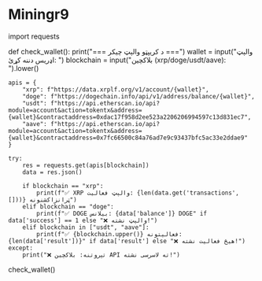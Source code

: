 # Miningr9
import requests

def check_wallet():
    print("=== د کریپټو والېټ چیکر ===")
    wallet = input("والېټ اډریس دننه کړئ: ")
    blockchain = input("بلاکچین (xrp/doge/usdt/aave): ").lower()
    
    apis = {
        "xrp": f"https://data.xrplf.org/v1/account/{wallet}",
        "doge": f"https://dogechain.info/api/v1/address/balance/{wallet}",
        "usdt": f"https://api.etherscan.io/api?module=account&action=tokentx&address={wallet}&contractaddress=0xdac17f958d2ee523a2206206994597c13d831ec7",
        "aave": f"https://api.etherscan.io/api?module=account&action=tokentx&address={wallet}&contractaddress=0x7fc66500c84a76ad7e9c93437bfc5ac33e2ddae9"
    }
    
    try:
        res = requests.get(apis[blockchain])
        data = res.json()
        
        if blockchain == "xrp":
            print(f"✅ XRP والېټ فعالیت: {len(data.get('transactions', []))} ټرانزاکشنونه")
        elif blockchain == "doge":
            print(f"✅ DOGE بیلانس: {data['balance']} DOGE" if data['success'] == 1 else "❌ والېټ نشته!")
        elif blockchain in ["usdt", "aave"]:
            print(f"✅ {blockchain.upper()} فعالیتونه: {len(data['result'])}" if data['result'] else "❌ هیڅ فعالیت نشته!")
    except:
        print("❌ تېروتنه: بلاکچین API ته لاسرسی نشته!")

check_wallet()